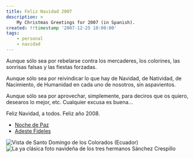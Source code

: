 ```yaml
---
title: Feliz Navidad 2007
description: >
    My Christmas Greetings for 2007 (in Spanish).
created: !!timestamp '2007-12-25 10:00:00'
tags:
    - personal
    - navidad
---
```


Aunque sólo sea por rebelarse contra los mercaderes, los colorines, las sonrisas falsas y las fiestas forzadas.

Aunque sólo sea por reivindicar lo que hay de Navidad, de Natividad, de Nacimiento, de Humanidad en cada uno de nosotros, sin aspavientos.

Aunque sólo sea por aprovechar, simplemente, para deciros que os quiero, desearos lo mejor, etc. Cualquier excusa es buena...

Feliz Navidad, a todos. Feliz año 2008.

  * <a href="{{ media_url('audio/mp3_nochedepaz.mp3')}}">Noche de Paz</a>
  * <a href="{{ media_url('audio/mp3_adeste08_128.mp3')}}">Adeste Fideles</a>
 
![Vista de Santo Domingo de los Colorados (Ecuador)]([[!!img/jpg_nadal2007d.jpg]])
![La ya clásica foto navideña de los tres hermanos Sánchez Crespillo]([[!!img/jpg_nadal2007.jpg]])

